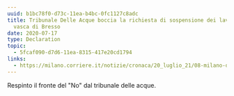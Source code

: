 ```yaml
---
uuid: b1bc78f0-d73c-11ea-b4bc-0fc1127c8adc
title: Tribunale Delle Acque boccia la richiesta di sospensione dei lavori della
  vasca di Bresso
date: 2020-07-17
type: Declaration
topic:
  - 5fcaf090-d7d6-11ea-8315-417e20cd1794
links:
  - https://milano.corriere.it/notizie/cronaca/20_luglio_21/08-milano-documentoacorriere-web-milano-b3510a74-cac5-11ea-b15c-cd9b33ddf899.shtml
---
```

Respinto il fronte del "No" dal tribunale delle acque.